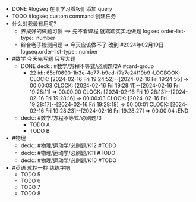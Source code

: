 - DONE #logseq 在 [[学习看板]] 添加 query
- TODO #logseq  custom command 创建任务
- 什么对我最有用呢?
	- 养成好的做题习惯 ==> 先不看课程 就踏踏实实地做题
	  logseq.order-list-type:: number
	- 综合卷子检测问题 => 今天应该做不了 改到 #2024年02月19日
	  logseq.order-list-type:: number
- #数学 今天先写题 只写大题
	- DONE deck:: #数学/方程不等式/必刷题/2A #card-group
		- 22
		  id:: 65cf0690-1b3e-4e77-b9ed-f7a7e24f19b9
		  :LOGBOOK:
		  CLOCK: [2024-02-16 Fri 19:24:52]--[2024-02-16 Fri 19:24:55] =>  00:00:03
		  CLOCK: [2024-02-16 Fri 19:28:11]--[2024-02-16 Fri 19:28:11] =>  00:00:00
		  CLOCK: [2024-02-16 Fri 19:28:13]--[2024-02-16 Fri 19:28:16] =>  00:00:03
		  CLOCK: [2024-02-16 Fri 19:28:17]--[2024-02-16 Fri 19:28:18] =>  00:00:01
		  CLOCK: [2024-02-16 Fri 19:28:23]--[2024-02-16 Fri 19:28:27] =>  00:00:04
		  :END:
	- deck:: #数学/方程不等式/必刷题/3
		- TODO A
		- TODO B
- #物理
	- deck:: #物理/运动学/必刷题/K12 #TODO
	- deck:: #物理/运动学/必刷题/K11 #TODO
	- deck:: #物理/运动学/必刷题/K10 #TODO
- #英语 就抄一抄 练练字吧
	- TODO 5
	- TODO 6
	- TODO 7
	- TODO 8